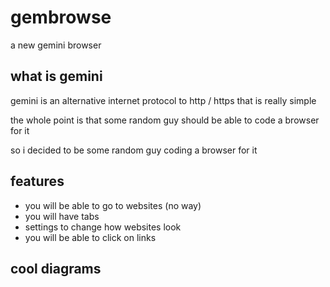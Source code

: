 # gembrowse

a new gemini browser

## what is gemini

gemini is an alternative internet protocol to http / https that is really simple

the whole point is that some random guy should be able to code a browser for it

so i decided to be some random guy coding a browser for it

## features

* you will be able to go to websites (no way)
* you will have tabs
* settings to change how websites look
* you will be able to click on links

## cool diagrams

